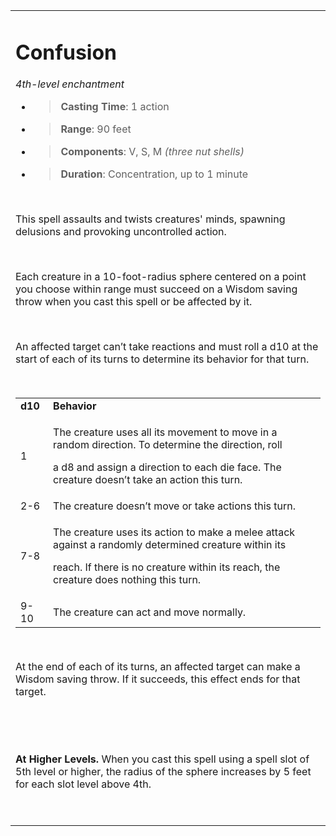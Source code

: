 
<table><tbody><tr class="odd"><td><h1 id="confusion"><strong>Confusion</strong></h1><p><em>4th-level enchantment</em></p><ul><li><blockquote><p><strong>Casting Time</strong>: 1 action</p></blockquote></li><li><blockquote><p><strong>Range</strong>: 90 feet</p></blockquote></li><li><blockquote><p><strong>Components</strong>: V, S, M <em>(three nut shells)</em></p></blockquote></li><li><blockquote><p><strong>Duration</strong>: Concentration, up to 1 minute</p></blockquote></li></ul><p> </p><p>This spell assaults and twists creatures' minds, spawning delusions and provoking uncontrolled action.</p><p> </p><p>Each creature in a 10-foot-radius sphere centered on a point you choose within range must succeed on a Wisdom saving throw when you cast this spell or be affected by it.</p><p> </p><p>An affected target can’t take reactions and must roll a d10 at the start of each of its turns to determine its behavior for that turn.</p><p> </p><table><tbody><tr class="odd"><td><strong>d10</strong></td><td><strong>Behavior</strong></td></tr><tr class="even"><td>1</td><td><p>The creature uses all its movement to move in a random direction. To determine the direction, roll</p><p>a d8 and assign a direction to each die face. The creature doesn’t take an action this turn.</p></td></tr><tr class="odd"><td>2-6</td><td>The creature doesn’t move or take actions this turn.</td></tr><tr class="even"><td>7-8</td><td><p>The creature uses its action to make a melee attack against a randomly determined creature within its</p><p>reach. If there is no creature within its reach, the creature does nothing this turn.</p></td></tr><tr class="odd"><td>9-10</td><td>The creature can act and move normally.</td></tr></tbody></table><p> </p><p>At the end of each of its turns, an affected target can make a Wisdom saving throw. If it succeeds, this effect ends for that target.</p><p> </p><p> </p><p><strong>At Higher Levels.</strong> When you cast this spell using a spell slot of 5th level or higher, the radius of the sphere increases by 5 feet for each slot level above 4th.</p><p> </p></td></tr></tbody></table>